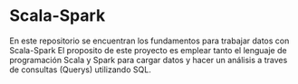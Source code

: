 # Scala-Spark
En este repositorio se encuentran los fundamentos para trabajar datos con Scala-Spark
El proposito de este proyecto es emplear tanto el lenguaje de programación Scala y Spark 
para cargar datos y hacer un análisis a traves de consultas (Querys) utilizando SQL.
